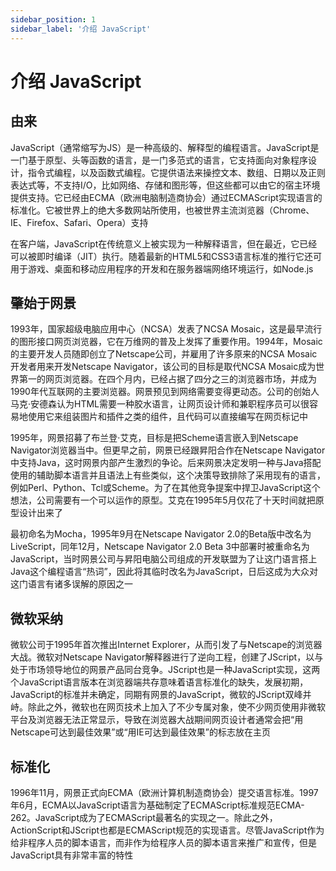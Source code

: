 ```yaml
---
sidebar_position: 1
sidebar_label: '介绍 JavaScript'
---
```


# 介绍 JavaScript

## 由来

JavaScript（通常缩写为JS）是一种高级的、解释型的编程语言。JavaScript是一门基于原型、头等函数的语言，是一门多范式的语言，它支持面向对象程序设计，指令式编程，以及函数式编程。它提供语法来操控文本、数组、日期以及正则表达式等，不支持I/O，比如网络、存储和图形等，但这些都可以由它的宿主环境提供支持。它已经由ECMA（欧洲电脑制造商协会）通过ECMAScript实现语言的标准化。它被世界上的绝大多数网站所使用，也被世界主流浏览器（Chrome、IE、Firefox、Safari、Opera）支持

在客户端，JavaScript在传统意义上被实现为一种解释语言，但在最近，它已经可以被即时编译（JIT）执行。随着最新的HTML5和CSS3语言标准的推行它还可用于游戏、桌面和移动应用程序的开发和在服务器端网络环境运行，如Node.js

## 肇始于网景
1993年，国家超级电脑应用中心（NCSA）发表了NCSA Mosaic，这是最早流行的图形接口网页浏览器，它在万维网的普及上发挥了重要作用。1994年，Mosaic的主要开发人员随即创立了Netscape公司，并雇用了许多原来的NCSA Mosaic开发者用来开发Netscape Navigator，该公司的目标是取代NCSA Mosaic成为世界第一的网页浏览器。在四个月内，已经占据了四分之三的浏览器市场，并成为1990年代互联网的主要浏览器。网景预见到网络需要变得更动态。公司的创始人马克·安德森认为HTML需要一种胶水语言，让网页设计师和兼职程序员可以很容易地使用它来组装图片和插件之类的组件，且代码可以直接编写在网页标记中

1995年，网景招募了布兰登·艾克，目标是把Scheme语言嵌入到Netscape Navigator浏览器当中。但更早之前，网景已经跟昇阳合作在Netscape Navigator中支持Java，这时网景内部产生激烈的争论。后来网景决定发明一种与Java搭配使用的辅助脚本语言并且语法上有些类似，这个决策导致排除了采用现有的语言，例如Perl、Python、Tcl或Scheme。为了在其他竞争提案中捍卫JavaScript这个想法，公司需要有一个可以运作的原型。艾克在1995年5月仅花了十天时间就把原型设计出来了

最初命名为Mocha，1995年9月在Netscape Navigator 2.0的Beta版中改名为LiveScript，同年12月，Netscape Navigator 2.0 Beta 3中部署时被重命名为JavaScript，当时网景公司与昇阳电脑公司组成的开发联盟为了让这门语言搭上Java这个编程语言“热词”，因此将其临时改名为JavaScript，日后这成为大众对这门语言有诸多误解的原因之一

## 微软采纳
微软公司于1995年首次推出Internet Explorer，从而引发了与Netscape的浏览器大战。微软对Netscape Navigator解释器进行了逆向工程，创建了JScript，以与处于市场领导地位的网景产品同台竞争。JScript也是一种JavaScript实现，这两个JavaScript语言版本在浏览器端共存意味着语言标准化的缺失，发展初期，JavaScript的标准并未确定，同期有网景的JavaScript，微软的JScript双峰并峙。除此之外，微软也在网页技术上加入了不少专属对象，使不少网页使用非微软平台及浏览器无法正常显示，导致在浏览器大战期间网页设计者通常会把“用Netscape可达到最佳效果”或“用IE可达到最佳效果”的标志放在主页

## 标准化
1996年11月，网景正式向ECMA（欧洲计算机制造商协会）提交语言标准。1997年6月，ECMA以JavaScript语言为基础制定了ECMAScript标准规范ECMA-262。JavaScript成为了ECMAScript最著名的实现之一。除此之外，ActionScript和JScript也都是ECMAScript规范的实现语言。尽管JavaScript作为给非程序人员的脚本语言，而非作为给程序人员的脚本语言来推广和宣传，但是JavaScript具有非常丰富的特性